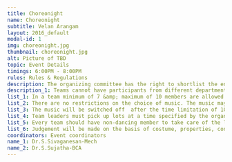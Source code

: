 ```yaml
---
title: Choreonight
name: Choreonight
subtitle: Velan Arangam
layout: 2016_default
modal-id: 1
img: choreonight.jpg
thumbnail: choreonight.jpg
alt: Picture of TBD
topic: Event Details
timings: 6:00PM - 8:00PM
rules: Rules & Regulations
description: The organizing committee has the right to shortlist the entries, if the entries are too many.
description_1: Teams cannot have participants from different departments.
list_1: In a team minimum of 7 &amp; maximum of 10 members are allowed per team on stage.
list_2: There are no restrictions on the choice of music. The music may or may not contain lyrics.
list_3: The music will be switched off  after the time limitation of 10 minutes. ( inclusive for narration, set-up Time, etc.)
list_4: Team leaders must pick up lots at a time specified by the organizers to decide the order of appearance in stage. The first team must be ready at least half an hour before the schedule time of beginning of the event. Other team must be ready at the backstage when the preceding team is on stage and properties are allowed. 
list_5: Every team should have non-dancing member to take care of the lights and music, and he/she will have to report at the music desk with the CD/DVD when the previous team is performing on stage.
list_6: Judgement will be made on the basis of costume, properties, concept and coordination within the team.
coordinators: Event coordinators
name_1: Dr.S.Sivaganesan-Mech
name_2: Dr.S.Sujatha-BCA
---
```

